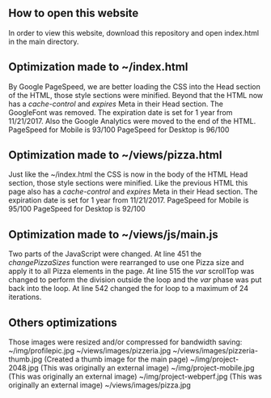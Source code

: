 ## How to open this website
In order to view this website, download this repository and open index.html in the main directory.

## Optimization made to ~/index.html
By Google PageSpeed, we are better loading the CSS into the Head section of the HTML, those style sections were minified. Beyond that the HTML now has a *cache-control* and *expires* Meta in their Head section. The GoogleFont was removed. The expiration date is set for 1 year from 11/21/2017.
Also the Google Analytics were moved to the end of the HTML.
PageSpeed for Mobile is 93/100
PageSpeed for Desktop is 96/100

## Optimization made to ~/views/pizza.html
Just like the ~/index.html the CSS is now in the body of the HTML Head section, those style sections were minified. Like the previous HTML this page also has a *cache-control* and *expires* Meta in their Head section. The expiration date is set for 1 year from 11/21/2017.
PageSpeed for Mobile is 95/100
PageSpeed for Desktop is 92/100

## Optimization made to ~/views/js/main.js
Two parts of the JavaScript were changed.
At line 451 the *changePizzaSizes* function were rearranged to use one Pizza size and apply it to all Pizza elements in the page.
At line 515 the *var* scrollTop was changed to perform the division outside the loop and the *var* phase was put back into the loop.
At line 542 changed the for loop to a maximum of 24 iterations.

## Others optimizations
Those images were resized and/or compressed for bandwidth saving:
~/img/profilepic.jpg
~/views/images/pizzeria.jpg
~/views/images/pizzeria-thumb.jpg (Created a thumb image for the main page)
~/img/project-2048.jpg (This was originally an external image)
~/img/project-mobile.jpg (This was originally an external image)
~/img/project-webperf.jpg (This was originally an external image)
~/views/images/pizza.jpg
